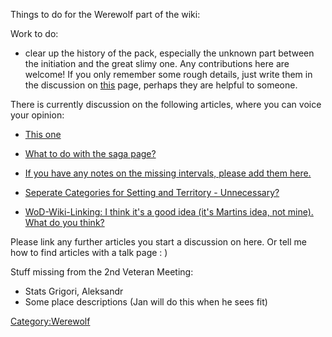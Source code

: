 Things to do for the Werewolf part of the wiki:

Work to do:

  - clear up the history of the pack, especially the unknown part
    between the initiation and the great slimy one. Any contributions
    here are welcome\! If you only remember some rough details, just
    write them in the discussion on [this](Timeline "wikilink") page,
    perhaps they are helpful to someone.

There is currently discussion on the following articles, where you can
voice your opinion:

  - [This one](Talk:ToDo:Werewolf "wikilink")

<!-- end list -->

  - [What to do with the saga page?](Talk:St_Petersburg_Saga "wikilink")

<!-- end list -->

  - [If you have any notes on the missing intervals, please add them
    here.](Talk:Timeline "wikilink")

<!-- end list -->

  - [Seperate Categories for Setting and Territory -
    Unnecessary?](Talk:Summer_Garden "wikilink")

<!-- end list -->

  - [WoD-Wiki-Linking: I think it's a good idea (it's Martins idea, not
    mine). What do you think?](Talk:Die_Amazone "wikilink")

Please link any further articles you start a discussion on here. Or tell
me how to find articles with a talk page : )

Stuff missing from the 2nd Veteran Meeting:

  - Stats Grigori, Aleksandr
  - Some place descriptions (Jan will do this when he sees fit)

[Category:Werewolf](Category:Werewolf "wikilink")
